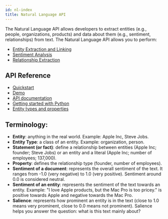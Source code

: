 ```yaml
---
id: nl-index
title: Natural Language API
---
```


The Natural Language API allows developers to extract entities (e.g., people, organizations, products) and data about them (e.g., sentiment, relationships) from text. The Natural Language API allows you to perform:
* [Entity Extraction and Linking](nl-how-to-entity)
* [Sentiment Analysis](nl-how-to-sentiment)
* [Relationship Extraction](nl-how-to-relationship)

## API Reference
* [Quickstart](nl-quickstart)
* [Demo](http://relex.diffbot.com/)
* [API documentation](https://nl.diffbot.com/documentation/)
* [Getting started with Python](https://colab.research.google.com/drive/1gvCCbuRRiF5ISo6oaQ2uDQLX2_ySMdyl)
* [Entity types and properties](http://relex.diffbot.com/schema/)

## Terminology:
* **Entity**: anything in the real world. Example: Apple Inc, Steve Jobs. 
* **Entity Type**: a class of an entity. Example: organization, person.
* **Statement (or fact)**: define a relationship between entities (Apple Inc; founder; Steve Jobs) or an entity and a literal (Apple Inc; number of employees; 137,000). 
* **Property**: defines the relationship type (founder, number of employees).
* **Sentiment of a document**: represents the overall sentiment of the text. It ranges from -1.0 (very negative) to 1.0 (very positive). Sentiment around 0.0 is considered neutral.
* **Sentiment of an entity**: represents the sentiment of the text towards an entity. Example: "I love Apple products, but the Mac Pro is too pricey." is positive towards Apple and negative towards the Mac Pro.
* **Salience**: represents how prominent an entity is in the text (close to 1.0 means very prominent, close to 0.0 means not prominent). Salience helps you answer the question: what is this text mainly about?

